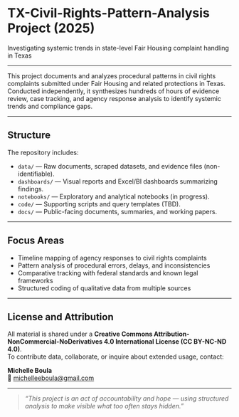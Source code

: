 # TX-Civil-Rights-Pattern-Analysis Project (2025)
Investigating systemic trends in state-level Fair Housing complaint handling in Texas

---

This project documents and analyzes procedural patterns in civil rights complaints submitted under Fair Housing and related protections in Texas. Conducted independently, it synthesizes hundreds of hours of evidence review, case tracking, and agency response analysis to identify systemic trends and compliance gaps.

---

## Structure

The repository includes:

- `data/` — Raw documents, scraped datasets, and evidence files (non-identifiable).
- `dashboards/` — Visual reports and Excel/BI dashboards summarizing findings.
- `notebooks/` — Exploratory and analytical notebooks (in progress).
- `code/` — Supporting scripts and query templates (TBD).
- `docs/` — Public-facing documents, summaries, and working papers.

---

## Focus Areas

- Timeline mapping of agency responses to civil rights complaints  
- Pattern analysis of procedural errors, delays, and inconsistencies  
- Comparative tracking with federal standards and known legal frameworks  
- Structured coding of qualitative data from multiple sources

---

## License and Attribution

All material is shared under a **Creative Commons Attribution-NonCommercial-NoDerivatives 4.0 International License (CC BY-NC-ND 4.0)**.  
To contribute data, collaborate, or inquire about extended usage, contact:

**Michelle Boula**  
📧 michelleeboula@gmail.com

---

> _“This project is an act of accountability and hope — using structured analysis to make visible what too often stays hidden.”_

